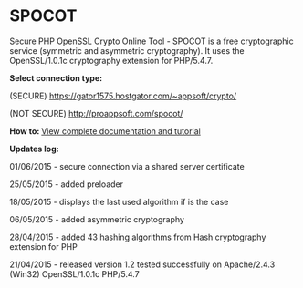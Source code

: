 # SPOCOT

Secure PHP OpenSSL Crypto Online Tool - SPOCOT is a free cryptographic service (symmetric and asymmetric cryptography). It uses the OpenSSL/1.0.1c cryptography extension for PHP/5.4.7.

<strong>Select connection type:</strong>

(SECURE) https://gator1575.hostgator.com/~appsoft/crypto/

(NOT SECURE) http://proappsoft.com/spocot/

<strong>How to: </strong><a href="https://docs.google.com/document/d/1TinPZH5Fj32nEZMAygscRxwAVVBozTqEgVwfS8K0Duc/edit?usp=sharing">View complete documentation and tutorial</a>


<strong>Updates log:</strong>

01/06/2015 - secure connection via a shared server certificate

25/05/2015 - added preloader

18/05/2015 - displays the last used algorithm if is the case

06/05/2015 - added asymmetric cryptography

28/04/2015 - added 43 hashing algorithms from Hash cryptography extension for PHP

21/04/2015 - released version 1.2 tested successfully on Apache/2.4.3 (Win32) OpenSSL/1.0.1c PHP/5.4.7
